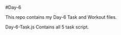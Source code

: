 #Day-6

This repo contains my Day-6 Task and Workout files.

Day-6-Task.js Contains all 5 task script.
